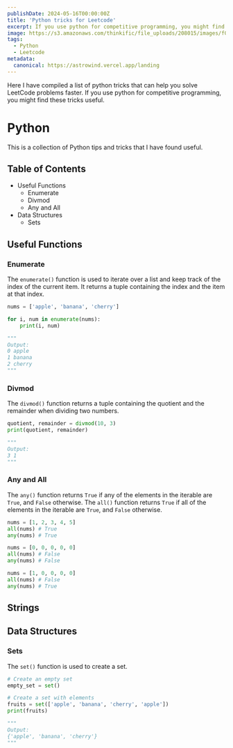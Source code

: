```yaml
---
publishDate: 2024-05-16T00:00:00Z
title: 'Python tricks for Leetcode'
excerpt: If you use python for competitive programming, you might find these tricks useful. I have compiled a list of python tricks that can help you solve LeetCode problems faster.
image: https://s3.amazonaws.com/thinkific/file_uploads/208015/images/f05/4fb/898/lc-py.jpg
tags:
  - Python
  - Leetcode
metadata:
  canonical: https://astrowind.vercel.app/landing
---
```


Here I have compiled a list of python tricks that can help you solve LeetCode problems faster. If you use python for competitive programming, you might find these tricks useful.

# Python

This is a collection of Python tips and tricks that I have found useful.

## Table of Contents

- Useful Functions
  - Enumerate
  - Divmod
  - Any and All
- Data Structures
  - Sets

## Useful Functions

### Enumerate

The `enumerate()` function is used to iterate over a list and keep track of the index of the current item. It returns a tuple containing the index and the item at that index.

```py
nums = ['apple', 'banana', 'cherry']

for i, num in enumerate(nums):
    print(i, num)

"""
Output:
0 apple
1 banana
2 cherry
"""
```

### Divmod

The `divmod()` function returns a tuple containing the quotient and the remainder when dividing two numbers.

```py
quotient, remainder = divmod(10, 3)
print(quotient, remainder)

"""
Output:
3 1
"""
```

### Any and All

The `any()` function returns `True` if any of the elements in the iterable are `True`, and `False` otherwise.
The `all()` function returns `True` if all of the elements in the iterable are `True`, and `False` otherwise.

```py
nums = [1, 2, 3, 4, 5]
all(nums) # True
any(nums) # True

nums = [0, 0, 0, 0, 0]
all(nums) # False
any(nums) # False

nums = [1, 0, 0, 0, 0]
all(nums) # False
any(nums) # True
```

## Strings

###

## Data Structures

### Sets

The `set()` function is used to create a set.

```py
# Create an empty set
empty_set = set()

# Create a set with elements
fruits = set(['apple', 'banana', 'cherry', 'apple'])
print(fruits)

"""
Output:
{'apple', 'banana', 'cherry'}
"""
```
